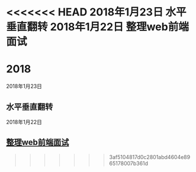 <<<<<<< HEAD
2018年1月23日
水平垂直翻转
2018年1月22日
整理web前端面试
=======
# 2018
 2018年1月23日
## 水平垂直翻转
 2018年1月22日
## [整理web前端面试](https://mediumwave120.github.io/2018/webFrontInterview/)
>>>>>>> 3af5104817d0c2801abd4604e8965178007b361d
